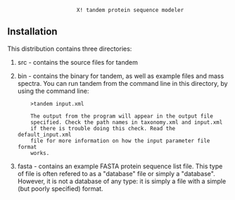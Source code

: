 
                          X! tandem protein sequence modeler

  Installation
  -----------
  This distribution contains three directories:
  
  1. src   - contains the source files for tandem
  
  2. bin   - contains the binary for tandem, as well as example
             files and mass spectra. You can run tandem
             from the command line in this directory, by using the 
             command line:
            
             >tandem input.xml
            
             The output from the program will appear in the output file
             specified. Check the path names in taxonomy.xml and input.xml
             if there is trouble doing this check. Read the default_input.xml
             file for more information on how the input parameter file format
             works.
            
  3. fasta - contains an example FASTA protein sequence list file. This
             type of file is often refered to as a "database" file or
             simply a "database". However, it is not a database of any
             type: it is simply a file with a simple (but poorly specified)
             format.
  
 
